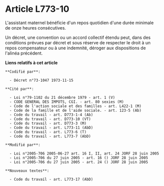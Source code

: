 # Article L773-10

L'assistant maternel bénéficie d'un repos quotidien d'une durée minimale de onze heures consécutives.

Un décret, une convention ou un accord collectif étendu peut, dans des conditions prévues par décret et sous réserve de
respecter le droit à un repos compensateur ou à une indemnité, déroger aux dispositions de l'alinéa précédent.

**Liens relatifs à cet article**

	**Codifié par**:

	  - Décret n°73-1047 1973-11-15

	**Cité par**:

	  - Loi n°79-1102 du 21 décembre 1979 - art. 1 (V)
	  - CODE GENERAL DES IMPOTS, CGI. - art. 80 sexies (M)
	  - Code de l'action sociale et des familles - art. L422-1 (M)
	  - Code de la famille et de l'aide sociale. - art. 123-5 (Ab)
	  - Code du travail - art. D773-1-4 (Ab)
	  - Code du travail - art. D773-10 (VT)
	  - Code du travail - art. D773-3 (M)
	  - Code du travail - art. L773-11 (AbD)
	  - Code du travail - art. L773-6 (T)
	  - Code du travail - art. L773-7 (AbD)

	**Modifié par**:

	  - Loi n°2005-706 2005-06-27 art. 16 I, II, art. 24 JORF 28 juin 2005
	  - Loi n°2005-706 du 27 juin 2005 - art. 16 () JORF 28 juin 2005
	  - Loi n°2005-706 du 27 juin 2005 - art. 24 () JORF 28 juin 2005

	**Nouveaux textes**:

	  - Code du travail - art. L773-17 (AbD)
